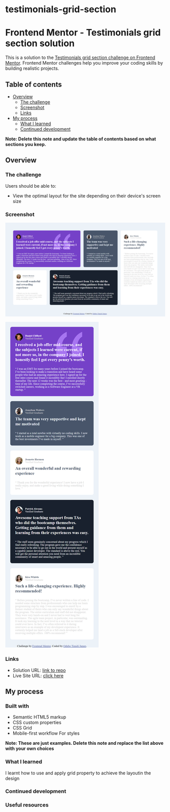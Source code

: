 # testimonials-grid-section
# Frontend Mentor - Testimonials grid section solution

This is a solution to the [Testimonials grid section challenge on Frontend Mentor](https://www.frontendmentor.io/challenges/testimonials-grid-section-Nnw6J7Un7). Frontend Mentor challenges help you improve your coding skills by building realistic projects. 

## Table of contents

- [Overview](#overview)
  - [The challenge](#the-challenge)
  - [Screenshot](#screenshot)
  - [Links](#links)
- [My process](#my-process)
  - [What I learned](#what-i-learned)
  - [Continued development](#continued-development)
 

**Note: Delete this note and update the table of contents based on what sections you keep.**

## Overview

### The challenge

Users should be able to:

- View the optimal layout for the site depending on their device's screen size

### Screenshot

![](./desktop_screenshot.png)

![](./mobile_screenshot.png)



### Links

- Solution URL: [link to repo](https://github.com/timidij/testimonials-grid-section.git)
- Live Site URL: [click here](https://comfy-moxie-f04f6c.netlify.app/)

## My process

### Built with

- Semantic HTML5 markup
- CSS custom properties
- CSS Grid
- Mobile-first workflow
For styles

**Note: These are just examples. Delete this note and replace the list above with your own choices**

### What I learned
I learnt how to use and apply grid property to achieve the layoutin the design




### Continued development




### Useful resources



